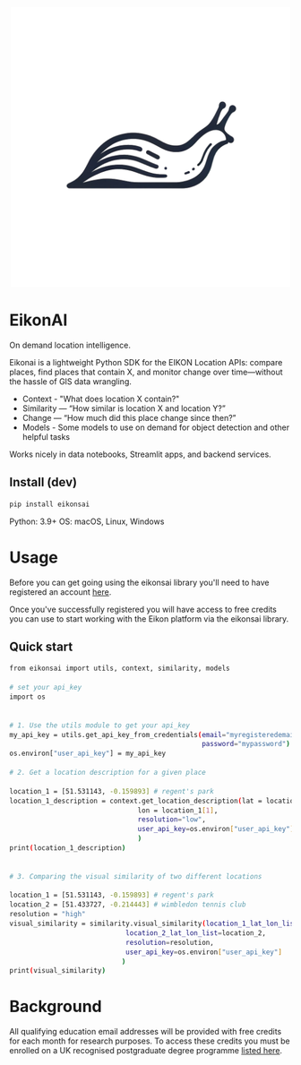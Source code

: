 
<p align="center">
  <img src="https://github.com/Kennedy821/eikon/blob/main/slug_logo.png" alt="eikonai logo" width="500"/>
</p>

# EikonAI

On demand location intelligence.

Eikonai is a lightweight Python SDK for the EIKON Location APIs: compare places, find places that contain X, and monitor change over time—without the hassle of GIS data wrangling.

*   Context - "What does location X contain?"
*	Similarity — “How similar is location X and location Y?”
*	Change — “How much did this place change since then?”
*   Models - Some models to use on demand for object detection and other helpful tasks

Works nicely in data notebooks, Streamlit apps, and backend services.

## Install (dev)
```bash
pip install eikonsai
```


Python: 3.9+
OS: macOS, Linux, Windows

# Usage 

Before you can get going using the eikonsai library you'll need to have registered an account [here](https://eikondatastore.streamlit.app/).

Once you've successfully registered you will have access to free credits you can use to start working with the Eikon platform via the eikonsai library.

## Quick start

```bash
from eikonsai import utils, context, similarity, models

# set your api_key 
import os


# 1. Use the utils module to get your api_key
my_api_key = utils.get_api_key_from_credentials(email="myregisteredemail",
                                                password="mypassword")
os.environ["user_api_key"] = my_api_key

# 2. Get a location description for a given place 

location_1 = [51.531143, -0.159893] # regent's park
location_1_description = context.get_location_description(lat = location_1[0],
                                lon = location_1[1], 
                                resolution="low",
                                user_api_key=os.environ["user_api_key"]
                                )
print(location_1_description)


# 3. Comparing the visual similarity of two different locations

location_1 = [51.531143, -0.159893] # regent's park
location_2 = [51.433727, -0.214443] # wimbledon tennis club
resolution = "high"
visual_similarity = similarity.visual_similarity(location_1_lat_lon_list=location_1,
                             location_2_lat_lon_list=location_2, 
                             resolution=resolution,
                             user_api_key=os.environ["user_api_key"]
                            )
print(visual_similarity)

```

# Background

All qualifying education email addresses will be provided with free credits for each month for research purposes. To access these credits you must be enrolled on a UK recognised postgraduate degree programme [listed here](https://www.postgrad.com/).
